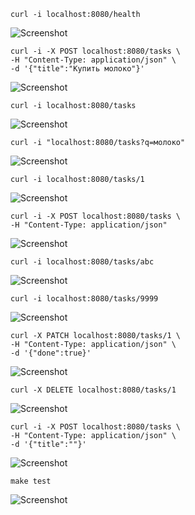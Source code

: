 ```
curl -i localhost:8080/health
```
![Screenshot](https://github.com/Daniel3579/Go_Practices/blob/main/prc_http/screenshots/Screenshot_1.png)

```
curl -i -X POST localhost:8080/tasks \
-H "Content-Type: application/json" \
-d '{"title":"Купить молоко"}'
```
![Screenshot](https://github.com/Daniel3579/Go_Practices/blob/main/prc_http/screenshots/Screenshot_2.png)

```
curl -i localhost:8080/tasks
```
![Screenshot](https://github.com/Daniel3579/Go_Practices/blob/main/prc_http/screenshots/Screenshot_3.png)

```
curl -i "localhost:8080/tasks?q=молоко"
```
![Screenshot](https://github.com/Daniel3579/Go_Practices/blob/main/prc_http/screenshots/Screenshot_4.png)

```
curl -i localhost:8080/tasks/1
```
![Screenshot](https://github.com/Daniel3579/Go_Practices/blob/main/prc_http/screenshots/Screenshot_5.png)

```
curl -i -X POST localhost:8080/tasks \
-H "Content-Type: application/json"
```
![Screenshot](https://github.com/Daniel3579/Go_Practices/blob/main/prc_http/screenshots/Screenshot_6.png)

```
curl -i localhost:8080/tasks/abc
```
![Screenshot](https://github.com/Daniel3579/Go_Practices/blob/main/prc_http/screenshots/Screenshot_7.png)

```
curl -i localhost:8080/tasks/9999
```
![Screenshot](https://github.com/Daniel3579/Go_Practices/blob/main/prc_http/screenshots/Screenshot_8.png)

```
curl -X PATCH localhost:8080/tasks/1 \
-H "Content-Type: application/json" \
-d '{"done":true}'
```
![Screenshot](https://github.com/Daniel3579/Go_Practices/blob/main/prc_http/screenshots/Screenshot_9.png)

```
curl -X DELETE localhost:8080/tasks/1
```
![Screenshot](https://github.com/Daniel3579/Go_Practices/blob/main/prc_http/screenshots/Screenshot_10.png)

```
curl -i -X POST localhost:8080/tasks \
-H "Content-Type: application/json" \
-d '{"title":""}'
```
![Screenshot](https://github.com/Daniel3579/Go_Practices/blob/main/prc_http/screenshots/Screenshot_11.png)

```
make test
```
![Screenshot](https://github.com/Daniel3579/Go_Practices/blob/main/prc_http/screenshots/Screenshot_12.png)
